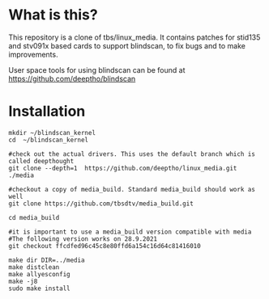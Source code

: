 # What is this?
This repository is a clone of tbs/linux_media.
It contains patches for stid135 and stv091x based cards to support
blindscan, to fix bugs and to make improvements.

User space tools for using blindscan can be found at
https://github.com/deeptho/blindscan



# Installation
```
mkdir ~/blindscan_kernel
cd  ~/blindscan_kernel

#check out the actual drivers. This uses the default branch which is called deepthought
git clone --depth=1  https://github.com/deeptho/linux_media.git ./media

#checkout a copy of media_build. Standard media_build should work as well
git clone https://github.com/tbsdtv/media_build.git

cd media_build

#it is important to use a media_build version compatible with media
#The following version works on 28.9.2021
git checkout ffcdfed96c45c8e80ffd6a154c16d64c81416010

make dir DIR=../media
make distclean
make allyesconfig
make -j8
sudo make install
```
